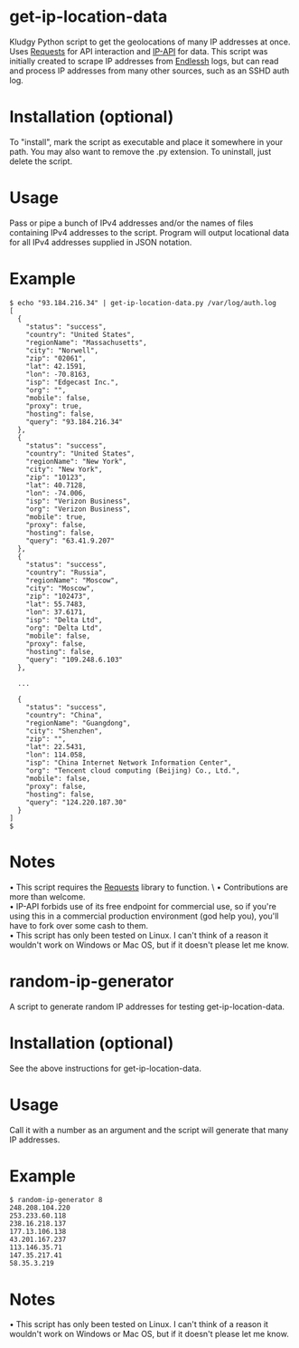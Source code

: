 # get-ip-location-data
Kludgy Python script to get the geolocations of many IP addresses at once. Uses [Requests](https://pypi.org/project/requests/) for API interaction and [IP-API](https://ip-api.com) for data. This script was initially created to scrape IP addresses from [Endlessh](https://github.com/skeeto/endlessh) logs, but can read and process IP addresses from many other sources, such as an SSHD auth log.

# Installation (optional)
To "install", mark the script as executable and place it somewhere in your path. You may also want to remove the .py extension. To uninstall, just delete the script.

# Usage
Pass or pipe a bunch of IPv4 addresses and/or the names of files containing IPv4 addresses to the script. Program will output locational data for all IPv4 addresses supplied in JSON notation.

# Example
    $ echo "93.184.216.34" | get-ip-location-data.py /var/log/auth.log
    [
      {
        "status": "success",
        "country": "United States",
        "regionName": "Massachusetts",
        "city": "Norwell",
        "zip": "02061",
        "lat": 42.1591,
        "lon": -70.8163,
        "isp": "Edgecast Inc.",
        "org": "",
        "mobile": false,
        "proxy": true,
        "hosting": false,
        "query": "93.184.216.34"
      },
      {
        "status": "success",
        "country": "United States",
        "regionName": "New York",
        "city": "New York",
        "zip": "10123",
        "lat": 40.7128,
        "lon": -74.006,
        "isp": "Verizon Business",
        "org": "Verizon Business",
        "mobile": true,
        "proxy": false,
        "hosting": false,
        "query": "63.41.9.207"
      },
      {
        "status": "success",
        "country": "Russia",
        "regionName": "Moscow",
        "city": "Moscow",
        "zip": "102473",
        "lat": 55.7483,
        "lon": 37.6171,
        "isp": "Delta Ltd",
        "org": "Delta Ltd",
        "mobile": false,
        "proxy": false,
        "hosting": false,
        "query": "109.248.6.103"
      },

      ...

      {
        "status": "success",
        "country": "China",
        "regionName": "Guangdong",
        "city": "Shenzhen",
        "zip": "",
        "lat": 22.5431,
        "lon": 114.058,
        "isp": "China Internet Network Information Center",
        "org": "Tencent cloud computing (Beijing) Co., Ltd.",
        "mobile": false,
        "proxy": false,
        "hosting": false,
        "query": "124.220.187.30"
      }
    ]
    $
# Notes
• This script requires the [Requests](https://pypi.org/project/requests/) library to function. \ 
• Contributions are more than welcome. \
• IP-API forbids use of its free endpoint for commercial use, so if you're using this in a commercial production environment (god help you), you'll have to fork over some cash to them. \
• This script has only been tested on Linux. I can't think of a reason it wouldn't work on Windows or Mac OS, but if it doesn't please let me know.

# random-ip-generator
A script to generate random IP addresses for testing get-ip-location-data.

# Installation (optional)
See the above instructions for get-ip-location-data.

# Usage
Call it with a number as an argument and the script will generate that many IP addresses.

# Example
    $ random-ip-generator 8
    248.208.104.220
    253.233.60.118
    238.16.218.137
    177.13.106.138
    43.201.167.237
    113.146.35.71
    147.35.217.41
    58.35.3.219

# Notes
• This script has only been tested on Linux. I can't think of a reason it wouldn't work on Windows or Mac OS, but if it doesn't please let me know.
